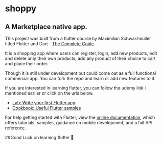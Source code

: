 # shoppy

## A Marketplace native app.

This project was built from a flutter course by Maximilian Schwarzmuller titled Flutter and Dart - [The Complete Guide](https://www.udemy.com/course/learn-flutter-dart-to-build-ios-android-apps).

It is a shopping app where users can register, login, add new products, edit and delete only their own products, add any product of their choice to cart and place their order. 

Though it is still under development but could come out as a full functional commercial app. You can fork the repo and learn or add new features to it.

If you are interested in learning flutter, you can follow the udemy link I mentioned earlier or click on the urls below.

- [Lab: Write your first Flutter app](https://flutter.dev/docs/get-started/codelab)
- [Cookbook: Useful Flutter samples](https://flutter.dev/docs/cookbook)

For help getting started with Flutter, view the
[online documentation](https://flutter.dev/docs), which offers tutorials,
samples, guidance on mobile development, and a full API reference.

##Good Luck on learning flutter 🌟

